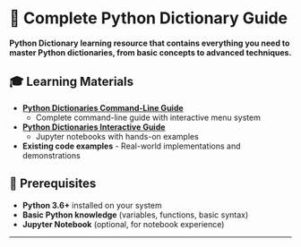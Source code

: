 # 🐍 Complete Python Dictionary Guide
**Python Dictionary learning resource that contains everything you need to master Python dictionaries, from basic concepts to advanced techniques.**


## 🎓 Learning Materials

- **[Python Dictionaries Command-Line Guide](./CommandLine/python_dictionary_complete_guide.py)**
    - Complete command-line guide with interactive menu system
- **[Python Dictionaries Interactive Guide](./Notebooks/PYTHON_DICTIONARY_INTERACTIVE_NOTEBOOK_GUIDE.md)**
    - Jupyter notebooks with hands-on examples
- **Existing code examples** - Real-world implementations and demonstrations

## 🔧 Prerequisites

- **Python 3.6+** installed on your system
- **Basic Python knowledge** (variables, functions, basic syntax)
- **Jupyter Notebook** (optional, for notebook experience)
-------